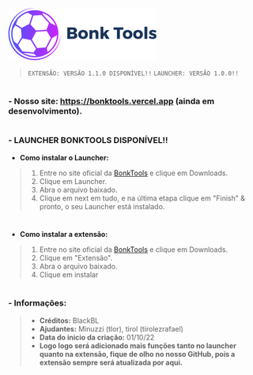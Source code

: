 <img src="/Images/IconBonkTools.png" alt="Icon"><img/> 

> `EXTENSÃO: VERSÃO 1.1.0 DISPONÍVEL!!`
> `LAUNCHER: VERSÃO 1.0.0!!`

# 
### - Nosso site: https://bonktools.vercel.app (ainda em desenvolvimento).
#
### - LAUNCHER BONKTOOLS DISPONÍVEL!!
 - **Como instalar o Launcher:**

> 1. Entre no site oficial da [BonkTools](https://bonktools.vercel.app) e clique em Downloads.
> 2. Clique em Launcher.
> 3. Abra o arquivo baixado.
> 4. Clique em next em tudo, e na última etapa clique em "Finish" & pronto, o seu Launcher está instalado.

#
 - **Como instalar a extensão:**

> 1. Entre no site oficial da [BonkTools](https://bonktools.vercel.app) e clique em Downloads.
> 2. Clique em "Extensão".
> 3. Abra o arquivo baixado.
> 4. Clique em instalar

#


### - **Informações:**
> - **Créditos:** BlackBL 
> - **Ajudantes:** Minuzzi (tlor), tirol (tirolezrafael) 
> - **Data do inicio da criação:** 01/10/22
> - **Logo logo será adicionado mais funções tanto no launcher quanto na extensão, fique de olho no nosso GitHub, pois a extensão sempre será atualizada por aqui.**

#
